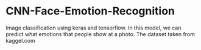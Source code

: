 # CNN-Face-Emotion-Recognition
Image classification using keras and tensorflow. In this model, we can predict what emotions that people show at a photo. The dataset taken from kaggel.com
